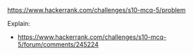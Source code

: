 https://www.hackerrank.com/challenges/s10-mcq-5/problem

Explain:
- https://www.hackerrank.com/challenges/s10-mcq-5/forum/comments/245224
